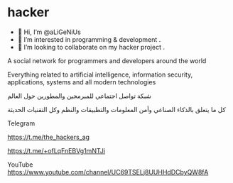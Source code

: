 # hacker

- 👋 Hi, I’m @aLiGeNiUs
- 👀 I’m interested in programming & development .
- 💞️ I’m looking to collaborate on my hacker project .


A social network for programmers and developers around the world

Everything related to artificial intelligence,
information security, applications, systems and all modern technologies

شبكة تواصل اجتماعي للمبرمجين والمطورين حول العالم 

كل ما يتعلق بالذكاء الصناعي وأمن المعلومات والتطبيقات والنظم وكل التقنيات الحديثة 


Telegram

https://t.me/the_hackers_ag

https://t.me/+ofLqFnEBVg1mNTJi

YouTube
https://www.youtube.com/channel/UC69TSELj8UUHHdDCbyQW8fA
